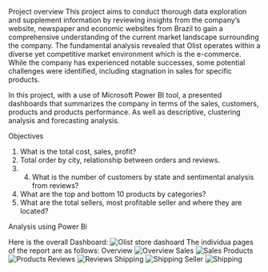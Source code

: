 Project overview
This project aims to conduct thorough data exploration and supplement information by reviewing insights from the company’s website, newspaper and economic websites from Brazil to gain a comprehensive understanding of the current market landscape surrounding the company. The fundamental analysis revealed that Olist operates within a diverse yet competitive market environment which is the e-commerce. While the company has experienced notable successes, some potential challenges were identified, including stagnation in sales for specific products. 

In this project, with a use of Microsoft Power BI tool, a presented dashboards that summarizes the company in terms of the sales, customers, products and products performance. As well as descriptive, clustering analysis and forecasting analysis.

Objectives
1.	What is the total cost, sales, profit?
2.	Total order by city, relationship between orders and reviews.
3.	4.	What is the number of customers by state and sentimental analysis from reviews? 
5.	What are the top and bottom 10 products by categories?
6.	What are the total sellers, most profitable seller and where they are located?

Analysis using Power Bi 

Here is the overall Dashboard:
![Olist store dashoard](https://github.com/HajiraHaja/Olist-Store-Analysis---PowerBi/assets/166501265/35968517-78ba-45ed-b9a4-e0653da0449f)
The individua pages of the report are as follows:
Overview
![Overview](https://github.com/HajiraHaja/Olist-Store-Analysis---PowerBi/assets/166501265/1446401d-a5e5-4813-a7a5-2eb50026434b)
Sales 
![Sales](https://github.com/HajiraHaja/Olist-Store-Analysis---PowerBi/assets/166501265/495fa2e6-8faa-4c6b-b5d7-f612f9996c89)
Products
![Products](https://github.com/HajiraHaja/Olist-Store-Analysis---PowerBi/assets/166501265/62f225fe-61ed-47ac-8af5-ab5028b86602)
Reviews
![Reviews](https://github.com/HajiraHaja/Olist-Store-Analysis---PowerBi/assets/166501265/d4163cf2-d560-495e-a542-9940f3f291f1)
Shipping 
![Shipping](https://github.com/HajiraHaja/Olist-Store-Analysis---PowerBi/assets/166501265/9f41b94e-688d-4b25-b5b8-98c3f9c3c148)
Seller 
![Shipping](https://github.com/HajiraHaja/Olist-Store-Analysis---PowerBi/assets/166501265/86b33a98-a9af-4569-a280-659f83575f4a)
